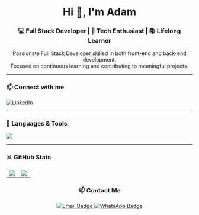 <h1 align="center">Hi 👋, I'm Adam</h1>
<h3 align="center">💻 Full Stack Developer | 🚀 Tech Enthusiast | 📚 Lifelong Learner</h3>

<p align="center">
  Passionate Full Stack Developer skilled in both front-end and back-end development.<br/>
  Focused on continuous learning and contributing to meaningful projects.
</p>

---

### 📫 Connect with me
<p align="left">
  <a href="https://linkedin.com/in/adam-ramdani-yunus-813aa328b" target="blank">
    <img align="center" src="https://skillicons.dev/icons?i=linkedin" alt="LinkedIn" />
  </a>
</p>

---

### 🧰 Languages & Tools
<p align="left">
  <img src="https://skillicons.dev/icons?i=html,css,js,ts,php,python,go,react,vue,nextjs,nodejs,nestjs,express,redux,tailwind,bootstrap,codeigniter,laravel,mysql,postgres,mongodb,mariadb,git,linux" />
</p>

---

### 📊 GitHub Stats
<table>
  <tr>
    <td><img src="https://github-readme-stats.vercel.app/api?username=adamramdaniyunus&show_icons=true&count_private=true&theme=react&hide_border=true&bg_color=0D1117&title_color=DC143C&icon_color=DC143C" /></td>
    <td><img src="https://github-readme-streak-stats.herokuapp.com/?user=adamramdaniyunus&theme=react&bg_color=0D1117&title_color=DC143C&icon_color=DC143C" /></td>
  </tr>
</table>


<h3 align="center">📫 Contact Me</h3>

<div align="center">
  <a href="mailto:adamramdani1122@@gmail.com">
    <img src="https://img.shields.io/badge/Email-D14836?style=for-the-badge&logo=gmail&logoColor=white" alt="Email Badge"/>
  </a>
  <a href="https://wa.me/6289526496026" target="_blank">
    <img src="https://img.shields.io/badge/WhatsApp-25D366?style=for-the-badge&logo=whatsapp&logoColor=white" alt="WhatsApp Badge"/>
  </a>
</div>
